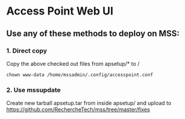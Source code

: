 # Access Point Web UI

## Use any of these methods to deploy on MSS:
### 1. Direct copy

Copy the above checked out files from apsetup/* to /

`chown www-data /home/mssadmin/.config/accesspoint.conf`

### 2. Use mssupdate

Create new tarball apsetup.tar from inside apsetup/ and upload to https://github.com/RechercheTech/mss/tree/master/fixes

